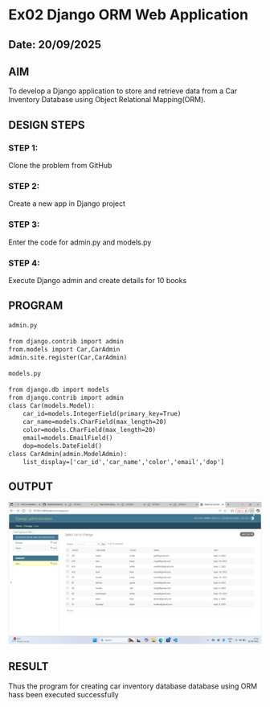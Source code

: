 # Ex02 Django ORM Web Application
## Date: 20/09/2025

## AIM
To develop a Django application to store and retrieve data from a Car Inventory Database using Object Relational Mapping(ORM).


## DESIGN STEPS

### STEP 1:
Clone the problem from GitHub

### STEP 2:
Create a new app in Django project

### STEP 3:
Enter the code for admin.py and models.py

### STEP 4:
Execute Django admin and create details for 10 books

## PROGRAM
```
admin.py

from django.contrib import admin
from.models import Car,CarAdmin
admin.site.register(Car,CarAdmin)

models.py

from django.db import models
from django.contrib import admin
class Car(models.Model):
    car_id=models.IntegerField(primary_key=True)
    car_name=models.CharField(max_length=20)
    color=models.CharField(max_length=20)
    email=models.EmailField()
    dop=models.DateField()
class CarAdmin(admin.ModelAdmin):
    list_display=['car_id','car_name','color','email','dop']

```


## OUTPUT
![alt text](<Screenshot (17).png>)



## RESULT
Thus the program for creating car inventory database database using ORM hass been executed successfully
